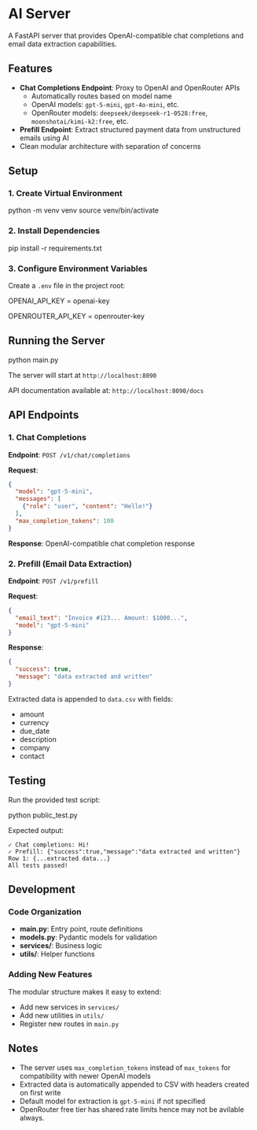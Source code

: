 # AI Server

A FastAPI server that provides OpenAI-compatible chat completions and email data extraction capabilities.

## Features

- **Chat Completions Endpoint**: Proxy to OpenAI and OpenRouter APIs
  - Automatically routes based on model name
  - OpenAI models: `gpt-5-mini`, `gpt-4o-mini`, etc.
  - OpenRouter models: `deepseek/deepseek-r1-0528:free`, `moonshotai/kimi-k2:free`, etc.
- **Prefill Endpoint**: Extract structured payment data from unstructured emails using AI
- Clean modular architecture with separation of concerns

## Setup

### 1. Create Virtual Environment

python -m venv venv
source venv/bin/activate

### 2. Install Dependencies

pip install -r requirements.txt

### 3. Configure Environment Variables

Create a `.env` file in the project root:

OPENAI_API_KEY = openai-key

OPENROUTER_API_KEY = openrouter-key

## Running the Server

python main.py


The server will start at `http://localhost:8090`

API documentation available at: `http://localhost:8090/docs`

## API Endpoints

### 1. Chat Completions

**Endpoint**: `POST /v1/chat/completions`

**Request**:
```json
{
  "model": "gpt-5-mini",
  "messages": [
    {"role": "user", "content": "Hello!"}
  ],
  "max_completion_tokens": 100
}
```

**Response**: OpenAI-compatible chat completion response

### 2. Prefill (Email Data Extraction)

**Endpoint**: `POST /v1/prefill`

**Request**:
```json
{
  "email_text": "Invoice #123... Amount: $1000...",
  "model": "gpt-5-mini"
}
```

**Response**:
```json
{
  "success": true,
  "message": "data extracted and written"
}
```

Extracted data is appended to `data.csv` with fields:
- amount
- currency
- due_date
- description
- company
- contact

## Testing

Run the provided test script:

python public_test.py


Expected output:
```
✓ Chat completions: Hi!
✓ Prefill: {"success":true,"message":"data extracted and written"}
Row 1: {...extracted data...}
All tests passed!
```

## Development

### Code Organization

- **main.py**: Entry point, route definitions
- **models.py**: Pydantic models for validation
- **services/**: Business logic
- **utils/**: Helper functions

### Adding New Features

The modular structure makes it easy to extend:
- Add new services in `services/`
- Add new utilities in `utils/`
- Register new routes in `main.py`

## Notes

- The server uses `max_completion_tokens` instead of `max_tokens` for compatibility with newer OpenAI models
- Extracted data is automatically appended to CSV with headers created on first write
- Default model for extraction is `gpt-5-mini` if not specified
- OpenRouter free tier has shared rate limits hence may not be avilable always.